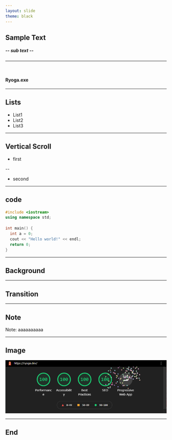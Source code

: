 ```yaml
---
layout: slide
theme: black
---
```



## Sample Text
##### -- sub text --
***
</br>

#### Ryoga.exe

---

## Lists

- List1 <!-- .element: class="fragment" data-fragment-index="1" -->
- List2 <!-- .element: class="fragment" data-fragment-index="2" -->
- List3 <!-- .element: class="fragment" data-fragment-index="3" -->

---

## Vertical Scroll
- first

--

- second

---

## code

```cpp
#include <iostream>
using namespace std;

int main() {
  int a = 0;
  cout << "Hello world!" << endl;
  return 0;
}
```

---

<!-- .slide: data-background="#aaa" -->
## Background

---

<!-- .slide: data-transition="zoom-in fade-out" -->
## Transition

---

## Note

Note: aaaaaaaaaa

---

## Image

![Image](/assets/img/test.png)

---

## End